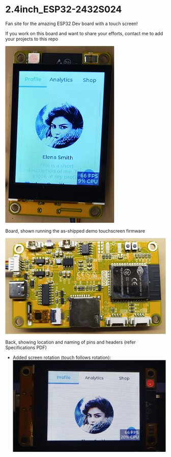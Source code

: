 # 2.4inch_ESP32-2432S024

Fan site for the amazing ESP32 Dev board with a touch screen!

If you work on this board and want to share your efforts, contact me to add your projects to this repo

![Front](https://raw.githubusercontent.com/NoosaHydro/2.4inch_ESP32-2432S024/main/photos/front.png)

Board, shown running the as-shipped demo touchscreen firmware

![Back](https://raw.githubusercontent.com/NoosaHydro/2.4inch_ESP32-2432S024/main/photos/back.png)

Back, showing location and naming of pins and headers (refer Specifications PDF)

- Added screen rotation (touch follows rotation):
![Landscape](https://raw.githubusercontent.com/rtek1000/2.4inch_ESP32-2432S024/main/photos/Landscape.jpg)
